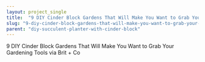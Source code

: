 ```yaml
---
layout: project_single
title:  "9 DIY Cinder Block Gardens That Will Make You Want to Grab Your Gardening Tools via Brit + Co"
slug: "9-diy-cinder-block-gardens-that-will-make-you-want-to-grab-your-gardening-tools-via"
parent: "diy-succulent-planter-with-cinder-block"
---
```

9 DIY Cinder Block Gardens That Will Make You Want to Grab Your Gardening Tools via Brit + Co